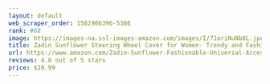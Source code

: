 ```yaml
---
layout: default 
﻿web_scraper_order: 1582906396-5386
rank: #68
image: https://images-na.ssl-images-amazon.com/images/I/71oriNuNb8L.jpg
title: Zadin Sunflower Steering Wheel Cover for Women- Trendy and Fashionable Sunflower Steering…
url: https://www.amazon.com/Zadin-Sunflower-Fashionable-Universal-Accessories/dp/B07RK21BHD/ref=zg_mw_automotive_68?_encoding=UTF8&psc=1&refRID=71P7PJZXCW0B4SNTTKSK
reviews: 4.8 out of 5 stars
price: $10.99 
---
```

